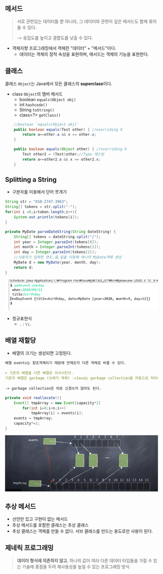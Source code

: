 ## 메서드

> 서로 관련있는 데이터들 뿐 아니라, 그 데이터와 관련이 깊은 메서드도 함께 묶어둘 수 있다.
>
> -> 응집도를 높이고 결합도를 낮출 수 있다.

* 객체지향 프로그래밍에서 객체란 "데이터" + "메서드"이다.
  * 데이터는 객체의 정적 속성을 표현하며, 메서드는 객체의 기능을 표현한다.

## 클래스

클래스 `Object`는 Java에서 모든 클래스의 **superclass**이다.

* class `Object`의 멤버 메서드
  * boolean `equals(Object obj)`
  * int `hashcode()`
  * String `toString()`
  * class<?> `getClass()`



```java
	//boolean `equals(Object obj)`
	public boolean equals(Test other) { //overriding X
		return a==other.a && x == other.x;
	}
```

```java
	public boolean equals(Object other) { //overriding O
		Test other2 = (Test)other;//Type 캐스팅
		return a==other2.a && x == other2.x;
	}
```



## Splitting a String

* 구분자를 이용해서 단어 쪼개기

```java
String str = "010-2747-3963";
String[] tokens = str.split("-");
for(int i =0;i<token.length;i++){
    System.out.println(tokens[i]);
}
```

```java
private MyDate parseDateString(String dateString) {
    String[] tokens = dateString.split("/");
    int year = Integer.parseInt(tokens[0]);
    int month = Integer.parseInt(tokens[1]);
    int day = Integer.parseInt(tokens[2]);
    //사용자가 입력한 연도,월,일을 이용해 하나의 MyDate객체 생성
    MyDate d = new MyDate(year, month, day);
    return d;
}
```



<img src="images/image-20200912120328021.png" alt="image-20200912120328021" style="zoom:80%;" />

* 정규표현식
  * `.` : `\\.`

## 배열 재할당

* 배열의 크기는 생성되면 고정된다.

```markdown
배열 events는 참조객체이기 때문에 언제든지 다른 객체로 바꿀 수 있다.

> 기존의 배열을 다른 배열로 이사시킨다.
기존의 배열은 garbage (쓰레기 객체) ->Java는 garbage collection을 자동으로 처리해준다.

-> garbage collection은 따로 신경쓰지 않아도 된다.
```



```java
private void reallocate(){
    Event[] tmpArray = new Event[capacity*2]
        for(int i=0;i<n;i++)
            tmpArray[i] = events[i];
    events = tmpArray;
    capacity*=2;
}
```

<img src="images/image-20200912121606220.png" alt="image-20200912121606220" style="zoom:80%;" />

## 추상 메서드

* 선언만 있고 구현이 없는 메서드
* 추상 메서드를 포함한 클래스는 추상 클래스
* 추상 클래스는 객체를 만들 수 없다. 서브 클래스를 만드는 용도로만 사용이 된다.







## 제네릭 프로그래밍

> **데이터 형식에 의존하지 않고**, 하나의 값이 여러 다른 데이터 타입들을 가질 수 있는 기술에 중점을 두어 재사용성을 높일 수 있는 프로그래밍 방식

 